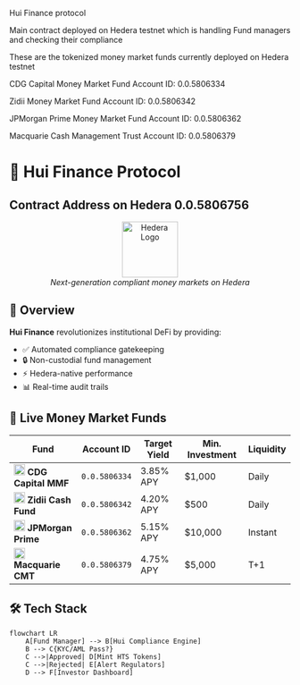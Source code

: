 Hui Finance protocol

Main contract deployed on Hedera testnet which is handling 
Fund managers and checking their compliance

These are the tokenized money market funds currently deployed on Hedera testnet

CDG Capital Money Market Fund
Account ID: 0.0.5806334

Zidii Money Market Fund
Account ID: 0.0.5806342

JPMorgan Prime Money Market Fund
Account ID: 0.0.5806362

Macquarie Cash Management Trust
Account ID: 0.0.5806379


# 🌊 Hui Finance Protocol

## Contract Address on Hedera 0.0.5806756

<p align="center">
  <img src="https://hedera.com/hh_icon.svg" width="100" alt="Hedera Logo">
  <br>
  <em>Next-generation compliant money markets on Hedera</em>
</p>

## 📌 Overview
**Hui Finance** revolutionizes institutional DeFi by providing:
- ✅ Automated compliance gatekeeping
- 🔒 Non-custodial fund management
- ⚡ Hedera-native performance
- 📊 Real-time audit trails

## 🏦 Live Money Market Funds

| Fund | Account ID | Target Yield | Min. Investment | Liquidity |
|------|------------|--------------|-----------------|-----------|
| <img src="https://placehold.co/20x20/0047AB/FFFFFF?text=CDG" width="20"/> **CDG Capital MMF** | `0.0.5806334` | 3.85% APY | $1,000 | Daily |
| <img src="https://placehold.co/20x20/228B22/FFFFFF?text=ZI" width="20"/> **Zidii Cash Fund** | `0.0.5806342` | 4.20% APY | $500 | Daily |
| <img src="https://placehold.co/20x20/CC0000/FFFFFF?text=JP" width="20"/> **JPMorgan Prime** | `0.0.5806362` | 5.15% APY | $10,000 | Instant |
| <img src="https://placehold.co/20x20/FFD700/000000?text=MQ" width="20"/> **Macquarie CMT** | `0.0.5806379` | 4.75% APY | $5,000 | T+1 |

## 🛠 Tech Stack
```mermaid
flowchart LR
    A[Fund Manager] --> B[Hui Compliance Engine]
    B --> C{KYC/AML Pass?}
    C -->|Approved| D[Mint HTS Tokens]
    C -->|Rejected| E[Alert Regulators]
    D --> F[Investor Dashboard]